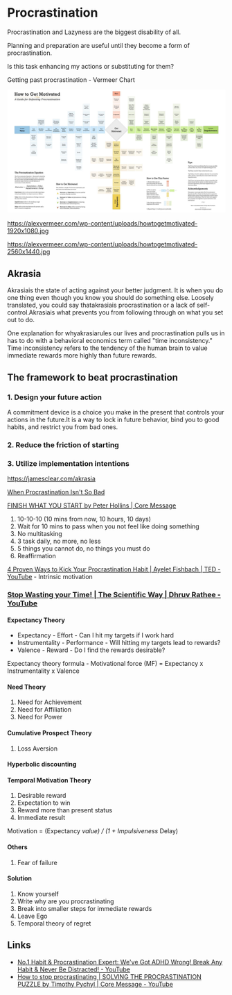 # Procrastination

Procrastination and Lazyness are the biggest disability of all.

Planning and preparation are useful until they become a form of procrastination.

Is this task enhancing my actions or substituting for them?

Getting past procrastination - Vermeer Chart

![image](../media/Habits-image3.jpg)

<https://alexvermeer.com/wp-content/uploads/howtogetmotivated-1920x1080.jpg>

<https://alexvermeer.com/wp-content/uploads/howtogetmotivated-2560x1440.jpg>

## Akrasia

Akrasiais the state of acting against your better judgment. It is when you do one thing even though you know you should do something else. Loosely translated, you could say thatakrasiais procrastination or a lack of self-control.Akrasiais what prevents you from following through on what you set out to do.

One explanation for whyakrasiarules our lives and procrastination pulls us in has to do with a behavioral economics term called "time inconsistency." Time inconsistency refers to the tendency of the human brain to value immediate rewards more highly than future rewards.

## The framework to beat procrastination

### 1. Design your future action

A commitment device is a choice you make in the present that controls your actions in the future.It is a way to lock in future behavior, bind you to good habits, and restrict you from bad ones.

### 2. Reduce the friction of starting

### 3. Utilize implementation intentions

<https://jamesclear.com/akrasia>

[When Procrastination Isn't So Bad](https://www.youtube.com/watch?v=8p_9wccG2NY)

[FINISH WHAT YOU START by Peter Hollins | Core Message](https://www.youtube.com/watch?v=yg0opil8TMA)

1. 10-10-10 (10 mins from now, 10 hours, 10 days)
2. Wait for 10 mins to pass when you not feel like doing something
3. No multitasking
4. 3 task daily, no more, no less
5. 5 things you cannot do, no things you must do
6. Reaffirmation

[4 Proven Ways to Kick Your Procrastination Habit | Ayelet Fishbach | TED - YouTube](https://www.youtube.com/watch?v=tB5J9qgM2zI&ab_channel=TED) - Intrinsic motivation

### [Stop Wasting your Time! | The Scientific Way | Dhruv Rathee - YouTube](https://www.youtube.com/watch?v=b8n-wpvBjrw)

#### Expectancy Theory

- Expectancy - Effort - Can I hit my targets if I work hard
- Instrumentality - Performance - Will hitting my targets lead to rewards?
- Valence - Reward - Do I find the rewards desirable?

Expectancy theory formula - Motivational force (MF) = Expectancy x Instrumentality x Valence

#### Need Theory

1. Need for Achievement
2. Need for Affiliation
3. Need for Power

#### Cumulative Prospect Theory

1. Loss Aversion

#### Hyperbolic discounting

#### Temporal Motivation Theory

1. Desirable reward
2. Expectation to win
3. Reward more than present status
4. Immediate result

Motivation = (Expectancy *value) / (1 + Impulsiveness* Delay)

#### Others

1. Fear of failure

#### Solution

1. Know yourself
2. Write why are you procrastinating
3. Break into smaller steps for immediate rewards
4. Leave Ego
5. Temporal theory of regret

## Links

- [No.1 Habit & Procrastination Expert: We've Got ADHD Wrong! Break Any Habit & Never Be Distracted! - YouTube](https://www.youtube.com/watch?v=rDdoUbCFn24)
- [How to stop procrastinating | SOLVING THE PROCRASTINATION PUZZLE by Timothy Pychyl | Core Message - YouTube](https://www.youtube.com/watch?v=6a7NdW4sFIU)
